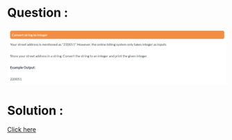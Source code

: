 # Question :
![convert string to integer](https://github.com/prabhu30/coding/blob/main/Edyst/Python%20-%20Intro%20to%20Advanced/02_The%20Basics/15_convert%20string%20to%20integer/image.png)

# Solution :
[Click here](https://github.com/prabhu30/coding/blob/main/Edyst/Python%20-%20Intro%20to%20Advanced/02_The%20Basics/15_convert%20string%20to%20integer/solution.py)

